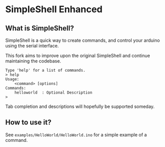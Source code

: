# SimpleShell Enhanced
## What is SimpleShell?
SimpleShell is a quick way to create commands, and control your arduino using the serial interface.

This fork aims to improve upon the original SimpleShell and continue maintaining the codebase.

```
Type 'help' for a list of commands.
> help
Usage:
	<command> [options]
Commands:
	helloworld	: Optional Description
>
```

Tab completion and descriptions will hopefully be supported someday.

## How to use it?
See `examples/HelloWorld/HelloWorld.ino` for a simple example of a command.
